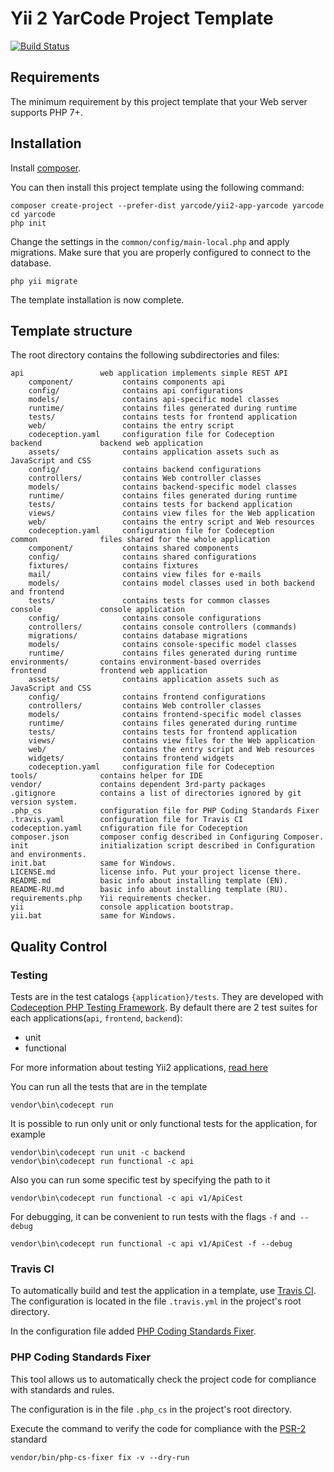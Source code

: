 Yii 2 YarCode Project Template 
=============================== 

[![Build Status](https://travis-ci.org/yarcode/yii2-app-yarcode.svg?branch=master)](https://travis-ci.org/yarcode/yii2-app-yarcode) 

Requirements 
------------
The minimum requirement by this project template that your Web server supports PHP 7+.

Installation 
------------
Install [composer](http://getcomposer.org]).

You can then install this project template using the following command:

``` 
composer create-project --prefer-dist yarcode/yii2-app-yarcode yarcode 
сd yarcode 
php init 
``` 

Change the settings in the `common/config/main-local.php` and apply migrations. Make sure that you are properly configured to connect to the database.
``` 
php yii migrate 
``` 

The template installation is now complete.

Template structure
------------------
    
The root directory contains the following subdirectories and files:
```
api                 web application implements simple REST API    
    component/           contains components api
    config/              contains api configurations
    models/              contains api-specific model classes
    runtime/             contains files generated during runtime
    tests/               contains tests for frontend application
    web/                 contains the entry script
    codeception.yaml     configuration file for Codeception
backend             backend web application
    assets/              contains application assets such as JavaScript and CSS
    config/              contains backend configurations
    controllers/         contains Web controller classes
    models/              contains backend-specific model classes
    runtime/             contains files generated during runtime
    tests/               contains tests for backend application    
    views/               contains view files for the Web application
    web/                 contains the entry script and Web resources
    codeception.yaml     configuration file for Codeception
common              files shared for the whole application
    component/           contains shared components
    config/              contains shared configurations
    fixtures/            contains fixtures
    mail/                contains view files for e-mails
    models/              contains model classes used in both backend and frontend
    tests/               contains tests for common classes        
console             console application
    config/              contains console configurations
    controllers/         contains console controllers (commands)
    migrations/          contains database migrations
    models/              contains console-specific model classes
    runtime/             contains files generated during runtime
environments/       contains environment-based overrides
frontend            frontend web application
    assets/              contains application assets such as JavaScript and CSS
    config/              contains frontend configurations
    controllers/         contains Web controller classes
    models/              contains frontend-specific model classes
    runtime/             contains files generated during runtime
    tests/               contains tests for frontend application
    views/               contains view files for the Web application
    web/                 contains the entry script and Web resources
    widgets/             contains frontend widgets
    codeception.yaml     configuration file for Codeception
tools/              contains helper for IDE       
vendor/             contains dependent 3rd-party packages
.gitignore          contains a list of directories ignored by git version system. 
.php_cs             configuration file for PHP Coding Standards Fixer
.travis.yaml        configuration file for Travis CI 
codeception.yaml    cnfiguration file for Codeception 
composer.json       composer config described in Configuring Composer.
init                initialization script described in Configuration and environments.
init.bat            same for Windows.
LICENSE.md          license info. Put your project license there.
README.md           basic info about installing template (EN).
README-RU.md        basic info about installing template (RU).
requirements.php    Yii requirements checker.
yii                 console application bootstrap.
yii.bat             same for Windows.
```

Quality Control 
---------------

### Testing
Tests are in the test catalogs `{application}/tests`.
They are developed with [Codeception PHP Testing Framework](http://codeception.com/). By default there are 2 test suites for each applications(`api`, `frontend`, `backend`): 

- unit 
- functional 

For more information about testing Yii2 applications, [read here](http://codeception.com/docs/modules/Yii2) 

You can run all the tests that are in the template
``` 
vendor\bin\codecept run 
``` 
It is possible to run only unit or only functional tests for the application, for example
``` 
vendor\bin\codecept run unit -c backend 
vendor\bin\codecept run functional -c api 
``` 
Also you can run some specific test by specifying the path to it
``` 
vendor\bin\codecept run functional -c api v1/ApiCest 
``` 
For debugging, it can be convenient to run tests with the flags `-f` and` --debug`
``` 
vendor\bin\codecept run functional -c api v1/ApiCest -f --debug 
``` 

### Travis CI 

To automatically build and test the application in a template, use [Travis CI](https://docs.travis-ci.com/user/getting-started/). The configuration is located in the file `.travis.yml` in the project's root directory. 

In the configuration file added [PHP Coding Standards Fixer](https://github.com/FriendsOfPHP/PHP-CS-Fixer). 

### PHP Coding Standards Fixer

This tool allows us to automatically check the project code for compliance with standards and rules.

The configuration is in the file `.php_cs` in the project's root directory.

Execute the command to verify the code for compliance with the [PSR-2](http://www.php-fig.org/psr/psr-2/) standard 
``` 
vendor/bin/php-cs-fixer fix -v --dry-run 
```